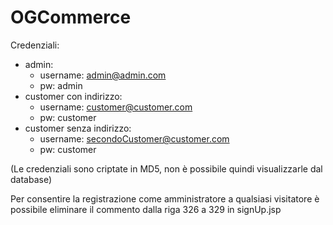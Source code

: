 # OGCommerce

Credenziali:
  - admin:
    - username: admin@admin.com
    - pw: admin
  - customer con indirizzo:
    - username: customer@customer.com
    - pw: customer
  - customer senza indirizzo:
    - username: secondoCustomer@customer.com
    - pw: customer

(Le credenziali sono criptate in MD5, non è possibile quindi visualizzarle dal database)

Per consentire la registrazione come amministratore a qualsiasi visitatore è possibile eliminare il commento dalla riga 326
a 329 in signUp.jsp
